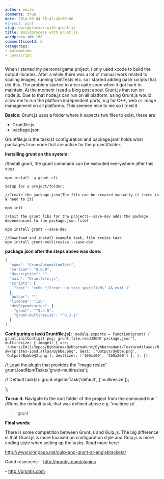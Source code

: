```yaml
---
author: emilw
comments: true
date: 2014-08-04 15:42:48+00:00
#layout: post
slug: buildprocess-with-grunt-js
title: Buildprocess with Grunt.js
wordpress_id: 168
commentIssueId: 5
categories:
- Automation
- Javascript
---
```


When i started my personal game project, i only used xcode to build the output libraries. After a while there was a lot of manual work related to scaling images, running UnitTests etc. so i started adding bash scripts that did this. The problem started to arise quite soon when it got hard to maintain. At the moment i read a blog post about Grunt.js that run on node.js. Due to that node.js can run on all platform, using Grunt.js would allow me to run the platform independent parts, e.g for C++, web or image management on all platforms. This seemed nice to me so i tried it.

**Basics:**
Grunt.js uses a folder where it expects two files to exist, these are:
- Gruntfile.js
- package.json

Gruntfile.js is the task(s) configuration and package.json holds what packages from node that are active for the project/folder.

**Installing grunt on the system:**

//Install grunt, the grunt command can be executed everywhere after this step
```
npm install -g grunt-cli
```

    Setup for a project/folder:

    //Create the package.json(The file can be created manually if there is a need to it)

    npm init

    //Init the grunt libs for the project(--save-dev adds the package dependencies to the package.json file)

    npm install grunt --save-dev

    //Download and install example task, file resize task
    npm install grunt-multiresize --save-dev


**package.json after the steps above was done:**

```javascript
{
  "name": "GruntAutomationTest",
  "version": "0.0.0",
  "description": "",
  "main": "Gruntfile.js",
  "scripts": {
    "test": "echo \"Error: no test specified\" && exit 1"
  },
  "author": "",
  "license": "ISC",
  "devDependencies": {
    "grunt": "^0.4.5",
    "grunt-multiresize": "^0.3.1"
  }
}
```

**Configuring a task(Gruntfile.js):**
`
module.exports = function(grunt) {
grunt.initConfig({
pkg: grunt.file.readJSON('package.json'),
multiresize: {
image1: {
src: '/Users/Emil/Repos/Bybbarna/BybbarnaHunt/BybbarnaHunt/TextureAtlases/Raw/sprites-ipad.atlas/Bybbe.png',
dest: ['Output/Bybbe.png', 'Output/Bybbe@2.png'],
destSizes: ['100x100', '200x200']
},
},
});`

// Load the plugin that provides the "image resize"
grunt.loadNpmTasks('grunt-multiresize');

// Default task(s).
grunt.registerTask('default', ['multiresize']);

};

**To run it:**
Navigate to the root folder of the project from the command line
`
//Runs the default task, that was defined above e.g. 'multiresize'
>grunt
`



**Final words:**

There is some competition between Grunt.js and Gulp.js. The big difference is that Grunt.js is more focused on configuration style and Gulp.js is more coding style when setting up the tasks. Read more here:

http://www.johnpapa.net/gulp-and-grunt-at-anglebrackets/

Good resources:
- http://gruntjs.com/plugins

- http://gruntjs.com
